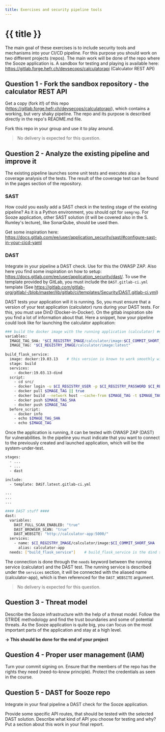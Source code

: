 ```yaml
---
title: Exercises and security pipeline tools
---
```


# {{ title }}

The main goal of these exercises is to include security tools and mechanisms into your CI/CD pipeline. For this purpose you should work on two different projects (repos). The main work will be done of the repo where the Sooze application is. A sandbox for testing and playing is available here: https://gitlab.forge.hefr.ch/devsecops/calculatorapi (Calculator REST API)

## Question 1 - Fork the sandbox repository - the calculator REST API

Get a copy (fork it!) of this repo (https://gitlab.forge.hefr.ch/devsecops/calculatorapi), which contains a working, but very shaky pipeline. The repo and its purpose is described directly in the repo's README.md file.

Fork this repo in your group and use it to play around.

> No delivery is expected for this question.

## Question 2 - Analyze the existing pipeline and improve it

The existing pipeline launches some unit tests and executes also a coverage analysis of the tests. The result of the coverage test can be found in the pages section of the repository.

### SAST

How could you easily add a SAST check in the testing stage of the existing pipeline? As it is a Python environment, you should opt for `semgrep`. For Sooze application, other SAST solution (it will be covered also in the S. Rumley's lecture), like SonarQube, should be used then. 

Get some inspiration here: https://docs.gitlab.com/ee/user/application_security/sast/#configure-sast-in-your-cicd-yaml 

### DAST

Integrate in your pipeline a DAST check. Use for this the OWASP ZAP. Also here you find some inspiration on how to setup: https://docs.gitlab.com/ee/user/application_security/dast/. To use the template provided by GitLab, you must include the `DAST.gitlab-ci.yml` template (See https://gitlab.com/gitlab-org/gitlab/-/blob/master/lib/gitlab/ci/templates/Security/DAST.gitlab-ci.yml)

DAST tests your application will it is running. So, you must ensure that a version of your test application (calculator) runs during your DAST tests. For this, you must use DinD (Docker-in-Docker). On the gitlab inspiration site you find a lot of information about that. Here a snippet, how your pipeline could look like for launching the calculator application:

```bash
### build the docker image with the running application (calculator) ####
variables:
  IMAGE_TAG_SHA: "$CI_REGISTRY_IMAGE/calculator/image:$CI_COMMIT_SHORT_SHA"
  IMAGE_TAG: "$CI_REGISTRY_IMAGE/calculator/image:latest"
  
build_flask_service:
  image: docker:19.03.13    # this version is known to work smoothly with the HEIA-FR's gitlab system
  stage: build
  services:
    - docker:19.03.13-dind
  script:
    - cd src/
    - docker login -u $CI_REGISTRY_USER -p $CI_REGISTRY_PASSWORD $CI_REGISTRY
    - docker pull $IMAGE_TAG || true
    - docker build --network host --cache-from $IMAGE_TAG -t $IMAGE_TAG_SHA -t $IMAGE_TAG .
    - docker push $IMAGE_TAG_SHA
    - docker push $IMAGE_TAG
  before_script:
    - docker info
    - echo $IMAGE_TAG_SHA
    - echo $IMAGE_TAG
```

Once the application is running, it can be tested with OWASP ZAP (DAST) for vulnerabilities. In the pipeline you must indicate that you want to connect to the previously created and launched application, which will be the system-under-test.

```bash
stages:
  - ...
  - ...
  - dast

include:
  - template: DAST.latest.gitlab-ci.yml

...
...
...

#### DAST stuff ####
dast:
  variables:
    DAST_FULL_SCAN_ENABLED: "true"
    DAST_BROWSER_SCAN: "true"
    DAST_WEBSITE: "http://calculator-app:5000/"
  services:
    - name: $CI_REGISTRY_IMAGE/calculator/image:$CI_COMMIT_SHORT_SHA
      alias: calculator-app
  needs: ["build_flask_service"]    # build_flask_service is the dind service
```

The connection is done through the `needs` keyword between the running service (calculator) and the DAST test. The running service is described under the `services` section, it will be connected with the aliased name (calculator-app), which is then referenced for the `DAST_WEBSITE` argument.

> No delivery is expected for this question.

## Question 3 - Threat model

Describe the Sooze infrastructure with the help of a threat model. Follow the STRIDE methodology and find the trust boundaries and some of potential threats. As the Sooze application is quite big, you can focus on the most important parts of the application and stay at a high level.

**→ This should be done for the end of your project**

## Question 4 - Proper user management (IAM)

Turn your commit signing on. Ensure that the members of the repo has the rights they need (need-to-know principle). Protect the credentials as seen in the course.

## Question 5 - DAST for Sooze repo

Integrate in your final pipeline a DAST check for the Sooze application.

Provide some specific API routes, that should be tested with the selected DAST solution. Describe what kind of API you choose for testing and why? Put a section about this work in your final report.
